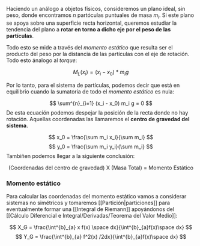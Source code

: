 Haciendo un análogo a objetos físicos, consideremos un plano ideal, sin peso, donde encontramos *n* partóculas puntuales de masa $m_i$. Si este plano se apoya sobre una superficie recta horizontal, queremos estudiar la tendencia del plano a **rotar en torno a dicho eje por el peso de las partículas**. 

Todo esto se mide a través del *momento estático* que resulta ser el producto del peso por la distancia de las partículas con el eje de rotación. Todo esto ánalogo al *torque*: 

$$ M_L (x_i) = (x_i - x_0) * m_i g$$

Por lo tanto, para el sistema de partículas, podemos decir que está en equilibrio cuando la sumatoria de todo el *momento estático* es nula: 

$$ \sum^{n}_{i=1} (x_i - x_0) m_i g = 0 $$
De esta ecuación podemos despejar la posición de la recta donde no hay rotación. Aquellas coordenadas las llamaremos el **centro de gravedad del sistema**. 

$$ x_0 = \frac{\sum m_i x_i}{\sum m_i} $$ $$ y_0 = \frac{\sum m_i y_i}{\sum m_i} $$
Tambiñen podemos llegar a la siguiente conclusión: 

$$ \text{(Coordenadas del centro de gravedad) X (Masa Total) = Momento Estático} $$

### Momento estático 

Para calcular las coordenadas del momento estático vamos a considerar sistemas no simétricos y tomaremos [[Partición|particiones]] para eventualmente formar una [[Integral de Riemann]] apoyándonos del [[Cálculo Diferencial e Integral/Derivadas/Teorema del Valor Medio]]: 

$$ X_G = \frac{\int^{b}_{a} x f(x) \space dx}{\int^{b}_{a}f(x)\space dx} $$ 
$$ Y_G = \frac{\int^{b}_{a} f^2(x) /2dx}{\int^{b}_{a}f(x)\space dx} $$

